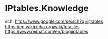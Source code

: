 # IPtables.Knowledge
sch: https://www.google.com/search?q=iptables https://en.wikipedia.org/wiki/Iptables https://www.redhat.com/en/blog/iptables
